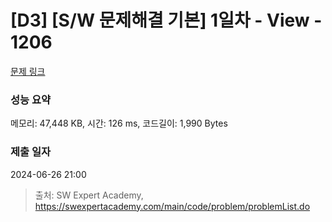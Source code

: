# [D3] [S/W 문제해결 기본] 1일차 - View - 1206

[문제 링크](https://swexpertacademy.com/main/code/problem/problemDetail.do?contestProbId=AV134DPqAA8CFAYh)

### 성능 요약

메모리: 47,448 KB, 시간: 126 ms, 코드길이: 1,990 Bytes

### 제출 일자

2024-06-26 21:00

> 출처: SW Expert Academy, https://swexpertacademy.com/main/code/problem/problemList.do
